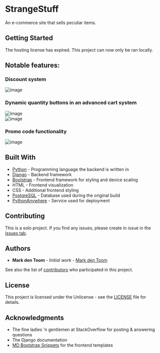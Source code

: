 # StrangeStuff

An e-commerce site that sells peculiar items.

## Getting Started

The hosting license has expired. This project can now only be ran locally.

## Notable features:
### **Discount system**
![image](https://user-images.githubusercontent.com/59030690/80414488-68710080-88d1-11ea-84a7-d3579f6a7659.png)

### **Dynamic quantity buttons in an advanced cart system**
![image](https://user-images.githubusercontent.com/59030690/80414240-044e3c80-88d1-11ea-8c8f-50b5b59692e5.png)  
![image](https://user-images.githubusercontent.com/59030690/80413959-91dd5c80-88d0-11ea-90ba-1f5066519ae4.png)

### **Promo code functionality**
![image](https://user-images.githubusercontent.com/59030690/80414094-c7824580-88d0-11ea-85e0-115365539dcb.png)

## Built With
* [Python](https://www.python.org/) - Programming language the backend is written in
* [Django](https://www.djangoproject.com/) - Backend framework
* [Bootstrap](https://getbootstrap.com/) - Frontend framework for styling and device scaling
* HTML - Frontend visualization
* CSS - Additional frontend styling
* [PostgreSQL](https://www.postgresql.org/) - Database used during the original build
* [PythonAnywhere](https://eu.pythonanywhere.com/) - Service used for deployment

## Contributing

This is a solo project. If you find any issues, please create in issue in the [Issues tab](https://github.com/MarkdenToom/StrangeStuff/issues).

## Authors

* **Mark den Toom** - *Initial work* - [Mark den Toom](https://github.com/markdentoom)

See also the list of [contributors](https://github.com/MarkdenToom/StrangeStuff/graphs/contributors) who participated in this project.

## License

This project is licensed under the Unlicense - see the [LICENSE](https://github.com/MarkdenToom/StrangeStuff/blob/master/LICENSE) file for details.

## Acknowledgments

* The fine ladies 'n gentlemen at StackOverflow for posting & answering questions
* The Django documentation
* [MD Bootstrap Snippets](https://mdbootstrap.com/snippets/?search=ecommerce&top=all) for the frontend templates
